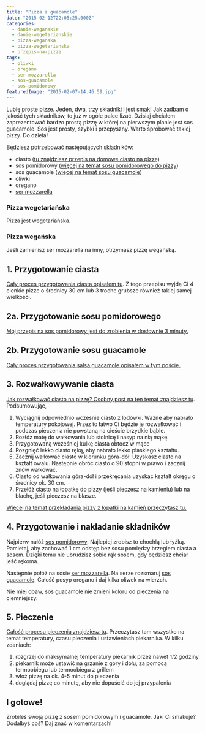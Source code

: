 ```yaml
---
title: "Pizza z guacamole"
date: "2015-02-12T22:05:25.000Z"
categories: 
  - danie-weganskie
  - danie-wegetarianskie
  - pizza-weganska
  - pizza-wegetarianska
  - przepis-na-pizze
tags: 
  - oliwki
  - oregano
  - ser-mozzarella
  - sos-guacamole
  - sos-pomidorowy
featuredImage: "2015-02-07-14.46.59.jpg"
---
```


Lubię proste pizze. Jeden, dwa, trzy składniki i jest smak! Jak zadbam o jakość tych składników, to już w ogóle palce lizać. Dzisiaj chciałem zaprezentować bardzo prostą pizzę w której na pierwszym planie jest sos guacamole. Sos jest prosty, szybki i przepyszny. Warto spróbować takiej pizzy. Do dzieła!

Będziesz potrzebować następujących składników:

- ciasto (<a title="Przepis na ciasto na pizzę" href="/przepis-na-ciasto-na-pizze/">tu znajdziesz przepis na domowe ciasto na pizzę</a>)
- sos pomidorowy (<a title="Sos pomidorowy" href="/sos-pomidorowy/">więcej na temat sosu pomidorowego do pizzy</a>)
- sos guacamole (<a title="Sos guacamole" href="/sos-guacamole/">więcej na temat sosu guacamole</a>)
- oliwki
- oregano
- <a title="Jaki ser wybrać do pizzy?" href="/jaki-ser-wybrac-do-pizzy/">ser mozzarella</a>

### Pizza wegetariańska

Pizza jest wegetariańska.

### Pizza wegańska

Jeśli zamienisz ser mozzarella na inny, otrzymasz pizzę wegańską.

## 1\. Przygotowanie ciasta

<a title="Przepis na ciasto na pizzę" href="/przepis-na-ciasto-na-pizze/">Cały proces przygotowania ciasta opisałem tu</a>. Z tego przepisu wyjdą Ci 4 cienkie pizze o średnicy 30 cm lub 3 troche grubsze również takiej samej wielkości.

## 2a. Przygotowanie sosu pomidorowego

<a title="Sos pomidorowy" href="/sos-pomidorowy/">Mój przepis na sos pomidorowy jest do zrobienia w dosłownie 3 minuty.</a>

## 2b. Przygotowanie sosu guacamole

<a title="Sos guacamole" href="/sos-guacamole/">Cały proces przygotowania salsa guacamole opisałem w tym poście.</a>

## 3\. Rozwałkowywanie ciasta

<a title="Jak wałkować ciasto do pizzy?" href="/jak-walkowac-ciasto-pizzy/">Jak rozwałkować ciasto na pizzę? Osobny post na ten temat znajdziesz tu</a>. Podsumowując,

1. Wyciągnij odpowiednio wcześnie ciasto z lodówki. Ważne aby nabrało temperatury pokojowej. Przez to łatwo Ci będzie je rozwałkować i podczas pieczenia nie powstaną na cieście brzydkie bąble.
2. Rozłóż matę do wałkowania lub stolnicę i nasyp na nią mąkę.
3. Przygotowaną wcześniej kulkę ciasta obtocz w mące
4. Rozgnięć lekko ciasto ręką, aby nabrało lekko płaskiego kształtu.
5. Zacznij wałkować ciasto w kierunku góra-dół. Uzyskasz ciasto na kształt owalu. Następnie obróć ciasto o 90 stopni w prawo i zacznij znów wałkować.
6. Ciasto od wałkowania góra-dół i przekręcania uzyskać kształt okręgu o średnicy ok. 30 cm.
7. Przełóż ciasto na łopatkę do pizzy (jeśli pieczesz na kamieniu) lub na blachę, jeśli pieczesz na blasze.

<a title="Jak wkładać pizzę na gorący kamień?" href="/jak-wkladac-pizze-na-goracy-kamien/">Więcej na temat przekładania pizzy z łopatki na kamień przeczytasz tu.</a>

## 4\. Przygotowanie i nakładanie składników

Najpierw nałóż <a title="Sos pomidorowy" href="/sos-pomidorowy/">sos pomidorowy</a>. Najlepiej zrobisz to chochlą lub łyżką. Pamietaj, aby zachować 1 cm odstęp bez sosu pomiędzy brzegiem ciasta a sosem. Dzięki temu nie ubrudzisz sobie rąk sosem, gdy będziesz chciał jeść rękoma.

Następnie połóż na sosie <a title="Jaki ser wybrać do pizzy?" href="/jaki-ser-wybrac-do-pizzy/">ser mozzarella</a>. Na serze rozsmaruj <a title="Sos guacamole" href="/sos-guacamole/">sos guacamole</a>. Całość posyp oregano i daj kilka oliwek na wierzch.

Nie miej obaw, sos guacamole nie zmieni koloru od pieczenia na ciemniejszy.

## 5\. Pieczenie

<a title="Pieczenie pizzy" href="/pieczenie-pizzy/">Całość procesu pieczenia znajdziesz tu</a>. Przeczytasz tam wszystko na temat temperatury, czasu pieczenia i ustawieniach piekarnika. W kilku zdaniach:

1. rozgrzej do maksymalnej temperatury piekarnik przez nawet 1/2 godziny
2. piekarnik może ustawić na grzanie z góry i dołu, za pomocą termoobiegu lub termoobiegu z grillem
3. włoż pizzę na ok. 4-5 minut do pieczenia
4. doglądaj pizzę co minutę, aby nie dopuścić do jej przypalenia

## I gotowe!

Zrobiłeś swoją pizzę z sosem pomidorowym i guacamole. Jaki Ci smakuje? Dodałbyś coś? Daj znać w komentarzach!

